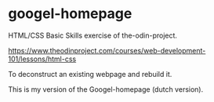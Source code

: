 
# googel-homepage

HTML/CSS Basic Skills exercise of the-odin-project.

https://www.theodinproject.com/courses/web-development-101/lessons/html-css

To deconstruct an existing webpage and rebuild it.

This is my version of the Googel-homepage (dutch version).
